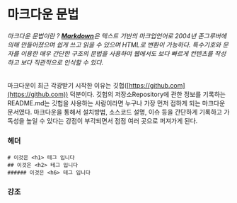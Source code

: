 # 마크다운 문법

###### 마크다운 문법이란 ? [**Markdown**](http://whatismarkdown.com/)은 텍스트 기반의 마크업언어로 2004년 존그루버에 의해 만들어졌으며 쉽게 쓰고 읽을 수 있으며 HTML로 변환이 가능하다. 특수기호와 문자를 이용한 매우 간단한 구조의 문법을 사용하여 웹에서도 보다 빠르게 컨텐츠를 작성하고 보다 직관적으로 인식할 수 있다.
마크다운이 최근 각광받기 시작한 이유는 깃헙([https://github.com](https://github.com)) 덕분이다. 깃헙의 저장소Repository에 관한 정보를 기록하는 README.md는 깃헙을 사용하는 사람이라면 누구나 가장 먼저 접하게 되는 마크다운 문서였다. 마크다운을 통해서 설치방법, 소스코드 설명, 이슈 등을 간단하게 기록하고 가독성을 높일 수 있다는 강점이 부각되면서 점점 여러 곳으로 퍼져가게 된다.
### 헤더
    # 이것은 <h1> 테그 입니다
    ## 이것은 <h2> 테그 입니다
    ###### 이것은 <h6> 테그 입니다

### 강조
    

